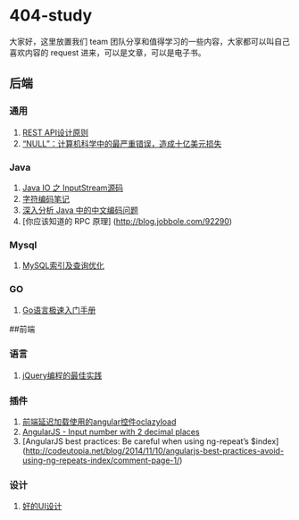 # 404-study

大家好，这里放置我们 team 团队分享和值得学习的一些内容，大家都可以叫自己喜欢内容的 request 进来，可以是文章，可以是电子书。

## 后端
### 通用
1. [REST API设计原则](http://www.haomou.net/2015/02/10/2015_server_rest/)
2. [“NULL”：计算机科学中的最严重错误，造成十亿美元损失](https://linux.cn/article-6503-1.html)

### Java
1. [Java IO 之 InputStream源码](http://www.bysocket.com/?p=585)
2. [字符编码笔记](http://www.ruanyifeng.com/blog/2007/10/ascii_unicode_and_utf-8.html)
3. [深入分析 Java 中的中文编码问题](https://www.ibm.com/developerworks/cn/java/j-lo-chinesecoding/)
4. [你应该知道的 RPC 原理] (http://blog.jobbole.com/92290)

### Mysql
1. [MySQL索引及查询优化](http://blog.brucefeng.info/post/mysql-index-query)

### GO
1. [Go语言极速入门手册](https://github.com/coderzh/CodeTips/blob/master/GoTips.go)

##前端

### 语言
1. [jQuery编程的最佳实践](http://www.cnblogs.com/Wayou/p/jquery_best_practise.html)

### 插件
1. [前端延迟加载使用的angular控件oclazyload](https://oclazyload.readme.io/)
2. [AngularJS - Input number with 2 decimal places](http://gsferreira.com/archive/2015/02/angularjs-input-number-with-two-decimal-places/)
3. [AngularJS best practices: Be careful when using ng-repeat’s $index] (http://codeutopia.net/blog/2014/11/10/angularjs-best-practices-avoid-using-ng-repeats-index/comment-page-1/)

### 设计
1. [好的UI设计](http://www.cnblogs.com/Wayou/p/goodui.html)

